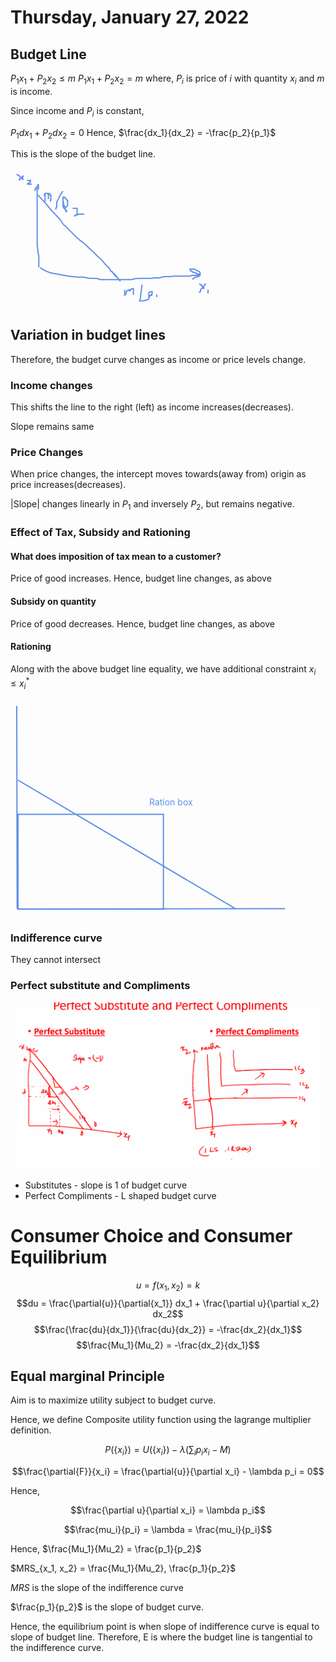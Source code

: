 # Thursday, January 27, 2022


## Budget Line

$P_1x_1 + P_2x_2 \le m$
$P_1x_1 + P_2x_2 = m$
where, $P_i$ is price of $i$ with quantity $x_i$ and $m$ is income.

Since income and $P_i$ is constant,

$P_1 dx_1 + P_2 d x_2 = 0$
Hence, 
$\frac{dx_1}{dx_2} = -\frac{p_2}{p_1}$

This is the slope of the budget line. 

<svg id="svg" viewbox="-1.630000114440918,5.539999961853027,326,222.67001342773438" style="height:222.67001342773438"><path d="M 41.04,36.88 L 41.04,40.88 L 41.04,46.88 L 41.04,61.54 L 41.04,72.88 L 41.04,88.21 L 41.04,96.88 L 41.04,104.88 L 41.04,112.21 L 41.04,114.88 L 41.04,116.21 L 41.04,120.88 L 41.04,128.88 L 41.7,134.21 L 42.37,140.21 L 43.7,146.88 L 43.7,153.54 L 43.7,157.54 L 43.7,158.88 L 43.7,160.88 L 43.7,163.54 L 43.7,164.21 L 43.7,164.88" fill="none" stroke="#6190e8" stroke-width="2"></path><path d="M 37.7,42.88 L 37.7,42.21 L 37.7,41.54 L 37.7,40.88 L 37.7,38.88 L 39.04,38.21 L 39.7,36.88 L 40.37,36.21 L 41.04,35.54 L 41.04,34.88 L 42.37,33.54 L 42.37,32.88 L 42.37,32.21 L 43.04,32.21 L 43.04,32.21 L 43.04,32.88 L 43.04,34.88 L 43.04,36.88 L 43.04,37.54 L 43.04,39.54 L 43.04,40.21" fill="none" stroke="#6190e8" stroke-width="2"></path><path d="M 8.37,15.54 L 9.04,16.21 L 9.7,16.88 L 12.37,18.21 L 14.37,20.21 L 16.37,20.88 L 17.04,20.88 L 17.04,22.21 L 17.04,22.88 L 17.7,22.88 L 17.7,23.54 L 18.37,23.54 L 18.37,24.88" fill="none" stroke="#6190e8" stroke-width="2"></path><path d="M 18.37,17.54 L 18.37,18.21 L 18.37,19.54 L 17.7,19.54 L 17.7,20.88 L 17.04,20.88 L 17.04,21.54 L 16.37,21.54 L 15.04,22.21 L 14.37,22.21 L 13.7,22.21 L 13.7,22.88 L 13.04,23.54 L 13.04,24.88 L 12.37,24.88 L 12.37,25.54" fill="none" stroke="#6190e8" stroke-width="2"></path><path d="M 25.04,25.54 L 25.7,25.54 L 27.04,25.54 L 27.7,25.54 L 29.04,25.54 L 29.7,25.54 L 30.37,25.54 L 30.37,26.21 L 30.37,26.88 L 30.37,27.54 L 30.37,28.21 L 29.7,28.88 L 28.37,28.88 L 27.7,30.21 L 27.04,30.21 L 26.37,30.88 L 25.7,30.88 L 25.7,31.54 L 26.37,31.54 L 27.04,31.54 L 27.7,31.54 L 28.37,31.54 L 29.04,31.54 L 30.37,31.54 L 31.04,31.54 L 31.7,31.54 L 31.7,31.54 L 32.37,31.54" fill="none" stroke="#6190e8" stroke-width="2"></path><path d="M 45.7,165.54 L 47.7,166.21 L 50.37,168.21 L 55.7,170.88 L 62.37,173.54 L 80.37,176.88 L 91.04,178.88 L 98.37,179.54 L 105.04,180.21 L 114.37,180.21 L 125.04,182.21 L 129.04,182.21 L 133.04,182.21 L 138.37,182.88 L 141.7,184.21 L 146.37,184.21 L 154.37,184.21 L 158.37,184.21 L 163.04,184.21 L 166.37,184.21 L 173.04,184.21 L 176.37,184.21 L 179.7,184.21 L 182.37,184.21 L 185.04,184.21 L 186.37,184.21 L 187.7,184.21 L 192.37,184.21 L 197.7,182.88 L 205.04,182.21 L 210.37,182.21 L 215.7,182.21 L 219.04,182.21 L 221.7,182.21 L 224.37,182.21 L 229.04,181.54 L 232.37,181.54 L 234.37,181.54 L 237.7,181.54 L 240.37,180.21 L 244.37,179.54 L 247.7,179.54 L 253.7,179.54 L 258.37,178.88 L 261.7,178.88 L 263.7,178.88 L 266.37,178.88 L 269.04,178.88 L 271.04,178.88 L 273.7,178.88 L 275.04,178.88 L 277.04,178.88 L 279.04,178.88 L 281.7,178.88 L 282.37,178.88 L 283.04,178.88 L 283.7,178.88 L 284.37,178.88 L 288.37,177.54 L 291.7,177.54 L 297.7,177.54 L 299.7,177.54 L 301.7,177.54 L 301.7,176.88 L 301.7,175.54 L 301.7,174.21 L 301.7,173.54 L 301.7,172.88 L 300.37,171.54 L 299.04,170.88 L 297.04,170.21 L 294.37,168.21 L 291.7,167.54 L 289.7,167.54 L 287.04,167.54 L 285.7,167.54 L 285.7,168.21 L 286.37,170.21 L 288.37,170.88 L 291.04,172.88 L 292.37,172.88 L 294.37,173.54 L 295.04,174.21 L 296.37,174.21 L 297.04,175.54 L 297.7,175.54 L 298.37,175.54 L 299.04,175.54 L 299.7,175.54 L 299.7,176.21 L 299.7,176.88 L 299.7,177.54 L 299.7,178.88 L 299.7,179.54 L 299.04,179.54 L 298.37,179.54 L 296.37,180.21 L 294.37,180.21 L 293.7,180.88 L 293.04,180.88 L 291.7,182.21 L 291.04,182.88 L 290.37,182.88 L 290.37,183.54 L 289.7,184.21" fill="none" stroke="#6190e8" stroke-width="2"></path><path d="M 301.04,190.88 L 301.04,191.54 L 301.7,192.21 L 302.37,192.21 L 303.7,192.88 L 304.37,192.88 L 304.37,194.21 L 304.37,194.88 L 305.04,194.88 L 305.04,194.88 L 305.04,194.88 L 306.37,195.54 L 306.37,196.21 L 307.04,196.21 L 307.04,197.54 L 307.7,197.54 L 307.7,198.21 L 307.7,198.88 L 307.7,199.54 L 307.7,199.54" fill="none" stroke="#6190e8" stroke-width="2"></path><path d="M 310.37,190.21 L 310.37,190.88 L 309.04,192.88 L 307.7,195.54 L 305.04,198.21 L 303.04,199.54 L 302.37,201.54 L 302.37,203.54 L 301.04,204.21 L 300.37,204.21 L 300.37,204.88" fill="none" stroke="#6190e8" stroke-width="2"></path><path d="M 314.37,200.21 L 314.37,200.88 L 314.37,202.21 L 314.37,204.21 L 314.37,204.88 L 314.37,205.54 L 314.37,206.21 L 314.37,205.54" fill="none" stroke="#6190e8" stroke-width="2"></path><path d="M 42.37,48.88 L 45.7,52.88 L 49.7,56.88 L 54.37,62.21 L 65.7,75.54 L 71.04,80.88 L 75.04,85.54 L 78.37,88.88 L 81.04,93.54 L 83.04,96.21 L 86.37,98.88 L 91.7,104.21 L 96.37,108.88 L 101.7,114.21 L 105.04,117.54 L 110.37,122.21 L 113.04,123.54 L 115.7,126.21 L 121.04,130.88 L 125.7,135.54 L 131.7,140.88 L 137.04,146.21 L 144.37,152.88 L 147.7,156.88 L 149.7,159.54 L 152.37,162.21 L 153.7,163.54 L 155.7,165.54 L 157.7,167.54 L 158.37,170.21 L 159.04,170.88 L 160.37,171.54 L 161.04,171.54 L 161.7,172.88 L 163.04,174.21 L 163.7,174.21 L 163.7,175.54 L 164.37,175.54 L 164.37,176.21 L 165.7,176.21 L 165.7,176.88 L 165.7,177.54 L 166.37,177.54 L 166.37,178.21 L 167.04,178.21 L 167.04,179.54 L 167.7,179.54 L 169.04,180.21 L 169.04,180.88 L 169.7,181.54 L 170.37,182.88 L 172.37,184.21 L 173.04,185.54 L 173.7,185.54 L 173.7,186.21 L 174.37,186.21" fill="none" stroke="#6190e8" stroke-width="2"></path><path d="M 181.04,200.88 L 181.04,201.54 L 181.04,204.21 L 181.04,206.21 L 181.04,206.88 L 181.04,207.54 L 181.04,208.88 L 181.04,209.54 L 181.04,210.21 L 181.04,209.54 L 181.04,208.88 L 182.37,208.21 L 183.04,206.88 L 183.7,205.54 L 183.7,204.21 L 183.7,203.54 L 184.37,202.88 L 185.7,201.54 L 186.37,201.54 L 187.04,201.54 L 187.7,201.54 L 187.7,200.88 L 188.37,200.88 L 189.04,200.88 L 189.04,201.54 L 189.04,202.21 L 189.04,202.88 L 189.04,203.54 L 189.04,202.88 L 189.04,202.21 L 190.37,201.54 L 190.37,200.88 L 191.7,199.54 L 193.04,199.54 L 193.04,198.88 L 193.7,198.88 L 194.37,198.88 L 195.04,198.88 L 195.04,199.54 L 195.04,200.21 L 195.04,200.88 L 195.04,202.21 L 195.04,202.88 L 195.04,202.88 L 195.04,204.88 L 195.04,207.54 L 195.04,208.21 L 195.04,208.88" fill="none" stroke="#6190e8" stroke-width="2"></path><path d="M 209.04,192.21 L 208.37,195.54 L 207.7,202.21 L 206.37,210.21 L 206.37,214.21 L 205.7,215.54 L 205.04,218.21 L 211.7,218.21 L 216.37,216.88 L 219.7,215.54 L 219.7,214.88 L 219.7,214.88 L 219.7,214.21 L 219.7,212.88 L 219.7,211.54 L 219.7,208.88 L 219.7,207.54 L 219.7,207.54 L 219.7,206.88 L 219.04,206.88" fill="none" stroke="#6190e8" stroke-width="2"></path><path d="M 219.04,206.88" fill="none" stroke="#6190e8" stroke-width="2"></path><path d="M 219.04,205.54 L 219.7,204.88 L 220.37,204.88 L 221.7,204.21 L 223.7,203.54 L 224.37,203.54 L 225.04,203.54 L 225.04,203.54 L 225.04,204.21 L 225.04,204.88 L 225.04,204.88 L 225.04,206.21 L 225.04,206.88 L 224.37,207.54 L 224.37,208.88 L 223.7,208.88 L 223.7,209.54 L 222.37,209.54 L 221.7,209.54 L 221.04,209.54 L 221.04,211.54 L 220.37,211.54" fill="none" stroke="#6190e8" stroke-width="2"></path><path d="M 232.37,208.21 L 232.37,208.21 L 232.37,208.88 L 232.37,209.54 L 232.37,209.54 L 232.37,210.88 L 232.37,211.54 L 232.37,212.21" fill="none" stroke="#6190e8" stroke-width="2"></path><path d="M 45.04,20.21" fill="none" stroke="#6190e8" stroke-width="2"></path><path d="M 52.37,47.54 L 52.37,48.21 L 52.37,48.88 L 53.7,50.88 L 53.7,52.88 L 53.7,55.54 L 53.7,56.88 L 53.7,58.88 L 53.7,59.54 L 53.7,58.88 L 53.7,58.21 L 53.7,57.54 L 53.7,55.54 L 53.7,54.21 L 53.7,52.21 L 53.7,49.54 L 53.7,47.54 L 53.7,46.88 L 53.7,46.21 L 54.37,46.21 L 55.04,46.21 L 55.7,46.21 L 56.37,46.21 L 57.04,46.21 L 57.7,46.21 L 58.37,46.21 L 58.37,46.88 L 58.37,47.54 L 59.04,48.21 L 59.04,48.88 L 59.04,50.21 L 59.04,50.88 L 59.04,51.54 L 59.04,52.88 L 59.04,53.54 L 59.04,54.21 L 59.04,54.88 L 59.04,55.54 L 59.04,55.54 L 59.04,54.88 L 59.04,52.21 L 59.04,50.88 L 59.04,49.54 L 59.04,48.21 L 59.04,47.54 L 59.7,46.88 L 60.37,46.88 L 61.04,46.88 L 61.7,46.88 L 61.7,46.88 L 61.7,47.54 L 61.7,48.21 L 61.7,48.88 L 61.7,49.54 L 63.04,49.54 L 63.04,50.21 L 63.04,50.88 L 63.04,51.54 L 63.04,52.21 L 63.04,52.88 L 63.04,53.54 L 63.04,54.21 L 63.04,55.54 L 63.04,56.88 L 62.37,56.88 L 62.37,57.54 L 62.37,59.54" fill="none" stroke="#6190e8" stroke-width="2"></path><path d="M 82.37,42.88 L 81.04,44.21 L 77.7,49.54 L 75.04,54.88 L 72.37,60.21 L 72.37,61.54 L 72.37,63.54 L 72.37,65.54 L 72.37,66.21 L 72.37,68.21 L 71.04,69.54 L 71.04,71.54 L 71.04,72.21" fill="none" stroke="#6190e8" stroke-width="2"></path><path d="M 83.04,58.88 L 83.04,59.54 L 83.04,59.54 L 83.04,60.21 L 83.04,60.88 L 83.04,61.54 L 83.04,62.21 L 83.04,62.21" fill="none" stroke="#6190e8" stroke-width="2"></path><path d="M 83.04,62.21" fill="none" stroke="#6190e8" stroke-width="2"></path><path d="M 83.04,62.21 L 83.04,62.88 L 83.04,64.21 L 85.04,66.88 L 85.04,68.88 L 85.7,70.88 L 87.04,72.21 L 87.7,74.21 L 87.7,74.88 L 87.7,75.54 L 88.37,75.54 L 88.37,76.21 L 88.37,75.54 L 88.37,75.54 L 86.37,73.54 L 86.37,72.88 L 85.04,70.88 L 83.04,69.54 L 82.37,66.88 L 82.37,64.88 L 82.37,62.88 L 82.37,61.54 L 82.37,59.54 L 82.37,58.88 L 82.37,58.21 L 82.37,56.21 L 82.37,55.54 L 82.37,54.88 L 82.37,54.21 L 82.37,53.54 L 82.37,52.21 L 82.37,52.21 L 82.37,52.21 L 83.04,52.21 L 83.7,52.21 L 84.37,52.88 L 85.7,52.88 L 85.7,53.54 L 86.37,54.21 L 86.37,54.88 L 87.04,54.88 L 87.7,55.54 L 89.04,56.88 L 89.04,57.54 L 89.7,57.54 L 89.7,59.54 L 89.7,60.21 L 89.7,60.88 L 89.7,61.54 L 89.7,62.21 L 89.7,63.54 L 89.7,64.21 L 89.7,64.88 L 89.7,65.54 L 89.04,66.88 L 87.7,68.21 L 87.04,68.21 L 86.37,68.21 L 85.7,68.21" fill="none" stroke="#6190e8" stroke-width="2"></path><path d="M 97.7,70.21 L 98.37,70.21 L 99.04,70.21 L 99.7,70.21 L 100.37,70.21 L 102.37,70.21 L 103.04,70.21 L 103.7,70.21 L 105.04,70.21 L 105.04,70.88 L 105.04,72.88 L 105.04,75.54 L 105.04,76.88 L 105.04,78.21 L 105.04,78.88 L 102.37,81.54 L 101.7,82.21 L 101.04,82.21 L 99.7,82.21 L 100.37,82.21 L 101.04,82.21 L 103.7,80.88 L 105.7,80.88 L 107.7,79.54 L 109.04,79.54 L 111.7,79.54 L 113.7,79.54 L 114.37,79.54 L 115.04,79.54 L 115.7,79.54 L 116.37,79.54" fill="none" stroke="#6190e8" stroke-width="2"></path></svg>  

## Variation in budget lines

Therefore, the budget curve changes as income or price levels change.

### Income changes

This shifts the line to the right (left) as income increases(decreases).

Slope remains same

### Price Changes

When price changes, the intercept moves towards(away from) origin as price increases(decreases).

$|\text{Slope}|$ changes linearly in $P_1$ and inversely $P_2$, but remains negative.

### Effect of Tax, Subsidy and Rationing

#### What does imposition of tax mean to a customer?

Price of good increases. Hence, budget line changes, as above

#### Subsidy on quantity

Price of good decreases. Hence, budget line changes, as above

#### Rationing

Along with the above budget line equality, we have additional constraint $x_i\le x_i^*$

<svg id="svg" viewbox="74.26000213623047,35.209999084472656,449.33001708984375,345" style="height:345"><line x1="84.26" y1="45.21" x2="84.93" y2="369.54" fill="none" stroke="#6190e8" stroke-width="2" d="M 84.26 45.21 L 84.93 369.54"></line><line x1="84.93" y1="369.88" x2="513.59" y2="369.54" fill="none" stroke="#6190e8" stroke-width="2" d="M 84.93 369.88 L 513.59 369.54"></line><line x1="86.26" y1="163.88" x2="434.26" y2="369.54" fill="none" stroke="#6190e8" stroke-width="2" d="M 86.26 163.88 L 434.26 369.54"></line><rect x="86.26" y="218.54" fill="none" stroke="#6190e8" stroke-width="2" width="232.67000000000002" height="151.67" d="M 86.26 218.54 h 232.67000000000002 v 151.67 h -232.67000000000002 Z"></rect><text font-family="inherit" font-size="14" fill="#6190e8" x="296.26" y="204.54">Ration box</text></svg>  

### Indifference curve

They cannot intersect

### Perfect substitute and Compliments

![](attachments/2022-01-27-12-34-26.png)

- Substitutes - slope is 1 of budget curve
- Perfect Compliments - L shaped budget curve

# Consumer Choice and Consumer Equilibrium

$$u = f(x_1, x_2) = k$$
$$du = \frac{\partial{u}}{\partial{x_1}} dx_1 + \frac{\partial u}{\partial x_2} dx_2$$
$$\frac{\frac{du}{dx_1}}{\frac{du}{dx_2}} = -\frac{dx_2}{dx_1}$$
$$\frac{Mu_1}{Mu_2} = -\frac{dx_2}{dx_1}$$

## Equal marginal Principle

Aim is to maximize utility subject to budget curve.

Hence, we define Composite utility function using the lagrange multiplier definition.

$$P(\{x_i\}) = U(\{x_i\}) - \lambda \left(\sum_i p_i x_i - M\right)$$

$$\frac{\partial{F}}{x_i} = \frac{\partial{u}}{\partial x_i} - \lambda p_i = 0$$

Hence, 

$$\frac{\partial u}{\partial x_i} = \lambda p_i$$

$$\frac{mu_i}{p_i} = \lambda = \frac{mu_i}{p_i}$$

Hence, $\frac{Mu_1}{Mu_2} = \frac{p_1}{p_2}$

$MRS_{x_1, x_2} = \frac{Mu_1}{Mu_2}, \frac{p_1}{p_2}$

$MRS$ is the slope of the indifference curve

$\frac{p_1}{p_2}$ is the slope of budget curve. 

Hence, the equilibrium point is when slope of indifference curve is equal to slope of budget line. Therefore, E is where the budget line is tangential to the indifference curve.
